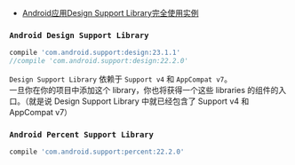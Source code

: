 - [Android应用Design Support Library完全使用实例][1]

[1]:http://www.open-open.com/lib/view/open1433385856119.html

### `Android Design Support Library`

```groovy
compile 'com.android.support:design:23.1.1'
//compile 'com.android.support:design:22.2.0'
```

>
`Design Support Library` 依赖于 `Support v4` 和 `AppCompat v7`。  
一旦你在你的项目中添加这个 library，你也将获得一个这些 libraries 的组件的入口。（就是说 Design Support Library 中就已经包含了 Support v4 和 AppCompat v7）


### `Android Percent Support Library`

```groovy
compile 'com.android.support:percent:22.2.0'
```
